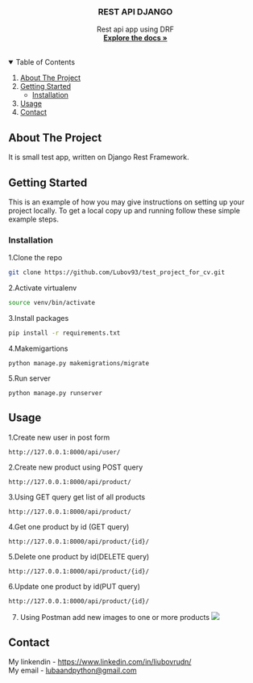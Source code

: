 <!-- PROJECT LOGO -->
<br />
<p align="center">

  <h3 align="center">REST API DJANGO </h3>

  <p align="center">
    Rest api app using DRF
    <br />
    <a href="https://github.com/Lubov93/rest_api_blog"><strong>Explore the docs »</strong></a>
    <br />
    <br />
  </p>
</p>

<!-- TABLE OF CONTENTS -->
<details open="open">
  <summary>Table of Contents</summary>
  <ol>
    <li>
      <a href="#about-the-project">About The Project</a>
    </li>
    <li>
      <a href="#getting-started">Getting Started</a>
      <ul>
        <li><a href="#installation">Installation</a></li>
      </ul>
    </li>
    <li><a href="#usage">Usage</a></li>
    <li><a href="#contact">Contact</a></li>
  </ol>
</details>

<!-- ABOUT THE PROJECT -->
## About The Project

It is small test app, written on Django Rest Framework.

<!-- GETTING STARTED -->
## Getting Started

This is an example of how you may give instructions on setting up your project locally.
To get a local copy up and running follow these simple example steps.

### Installation


1.Clone the repo
   ```sh
   git clone https://github.com/Lubov93/test_project_for_cv.git
   ```
2.Activate virtualenv
   ```sh
   source venv/bin/activate
   ```

3.Install packages
   ```sh
   pip install -r requirements.txt
   ```
4.Makemigartions
   ```JS
   python manage.py makemigrations/migrate
   ```
5.Run server
   ```JS
   python manage.py runserver
   ```

<!-- USAGE EXAMPLES -->
## Usage


1.Create new user in post form
   ```JS
   http://127.0.0.1:8000/api/user/ 
   ```
2.Create new product using POST query
   ```JS
   http://127.0.0.1:8000/api/product/ 
   ```
3.Using GET query get list of all products
   ```JS
   http://127.0.0.1:8000/api/product/ 
   ```
4.Get one product by id (GET query)
   ```JS
   http://127.0.0.1:8000/api/product/{id}/ 
   ```
5.Delete one product by id(DELETE query)
   ```JS
   http://127.0.0.1:8000/api/product/{id}/
   ```
6.Update one product by id(PUT query)
   ```JS
   http://127.0.0.1:8000/api/product/{id}/
   ```
7. Using Postman add new images to one or more products
![](https://github.com/Lubov93/)

<!-- CONTACT -->
## Contact

My linkendin -  https://www.linkedin.com/in/liubovrudn/
</br>
My email - lubaandpython@gmail.com</br>











